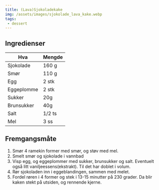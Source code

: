 ```yaml
---
title: (Lava)Sjokoladekake
img: /assets/images/sjokolade_lava_kake.webp
tags: 
 - dessert
---
```


## Ingredienser

Hva 		| Mengde
---		| ---
Sjokolade	| 160 g
Smør		| 110 g
Egg		| 2 stk
Eggeplomme	| 2 stk
Sukker		| 20g
Brunsukker	| 40g
Salt		| 1/2 ts
Mel		| 3 ss

## Fremgangsmåte

1. Smør 4 ramekin former med smør, og støv med mel.
2. Smelt smør og sjokolade i vannbad
3. Visp egg, og eggeplommer med sukker, brunsukker og salt. Eventuelt også litt
vaniljeessens(ekstrakt). Til det har doblet i volum.
4. Rør sjokoladen inn i eggeblandingen, sammen med melet.
5. Fordel røren i 4 former og stek i 13-15 minutter på 230 grader. Da blir kaken
stekt på utsiden, og rennende kjerne.
